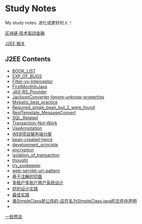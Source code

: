 # Study Notes
My study notes.
进化成更好的人！

[区块链 技术驱动金融](https://github.com/BlitheWells/StudyNotes/blob/dev/BITCOIN/NOTES.md)

[J2EE 相关](https://github.com/BlitheWells/StudyNotes/tree/dev/J2EE)

J2EE Contents
-
- [BOOK_LIST](https://github.com/BlitheWells/StudyNotes/blob/dev/J2EE/BOOK_LIST.md)
- [EXP_OF_BUGS](https://github.com/BlitheWells/StudyNotes/blob/dev/J2EE/EXP_OF_BUGS.md)
- [Filter-vs-Interceptor](https://github.com/BlitheWells/StudyNotes/blob/dev/J2EE/Filter-vs-Interceptor.md)
- [FirstMonthInJava](https://github.com/BlitheWells/StudyNotes/blob/dev/J2EE/FirstMonthInJava.md)
- [JAX-RS_Provider](https://github.com/BlitheWells/StudyNotes/blob/dev/J2EE/JAX-RS_Provider.md)
- [JacksonConverter-Ignore-unknow-properties](https://github.com/BlitheWells/StudyNotes/blob/dev/J2EE/JacksonConverter-Ignore-unknow-properties.md)
- [Mybatis_best_practice](https://github.com/BlitheWells/StudyNotes/blob/dev/J2EE/Mybatis_best_practice.md)
- [Required_single_bean_but_2_were_found](https://github.com/BlitheWells/StudyNotes/blob/dev/J2EE/Required_single_bean_but_2_were_found.md)
- [RestTemplate_MessageConvert](https://github.com/BlitheWells/StudyNotes/blob/dev/J2EE/RestTemplate_MessageConvert.md)
- [SQL_Related](https://github.com/BlitheWells/StudyNotes/blob/dev/J2EE/SQL_Related.md)
- [Transaction-Not-Work](https://github.com/BlitheWells/StudyNotes/blob/dev/J2EE/Transaction-Not-Work.md)
- [UseAnnotation](https://github.com/BlitheWells/StudyNotes/blob/dev/J2EE/UseAnnotation.md)
- [WEB项目服务端分层](https://github.com/BlitheWells/StudyNotes/blob/dev/J2EE/WEB项目服务端分层.md)
- [bean-created-twice](https://github.com/BlitheWells/StudyNotes/blob/dev/J2EE/bean-created-twice.md)
- [development_principle](https://github.com/BlitheWells/StudyNotes/blob/dev/J2EE/development_principle.md)
- [encryption](https://github.com/BlitheWells/StudyNotes/blob/dev/J2EE/encryption.md)
- [isolation_of_transaction](https://github.com/BlitheWells/StudyNotes/blob/dev/J2EE/isolation_of_transaction.md)
- [thought](https://github.com/BlitheWells/StudyNotes/blob/dev/J2EE/thought.md)
- [try_zookeeper](https://github.com/BlitheWells/StudyNotes/blob/dev/J2EE/try_zookeeper.md)
- [web-servlet-url-pattern](https://github.com/BlitheWells/StudyNotes/blob/dev/J2EE/web-servlet-url-pattern.md)
- [基于注解的切面](https://github.com/BlitheWells/StudyNotes/blob/dev/J2EE/基于注解的切面.md)
- [多租户多账户用户系统设计](https://github.com/BlitheWells/StudyNotes/blob/dev/J2EE/多租户多账户用户系统设计.md)
- [好的设计实践](https://github.com/BlitheWells/StudyNotes/blob/dev/J2EE/好的设计实践.md)
- [最佳实践](https://github.com/BlitheWells/StudyNotes/blob/dev/J2EE/最佳实践.md)
- [类SimpleClass是公共的-应在名为SimpleClass.java的文件中声明](https://github.com/BlitheWells/StudyNotes/blob/dev/J2EE/类SimpleClass是公共的-应在名为SimpleClass.java的文件中声明.md)
- [](https://github.com/BlitheWells/StudyNotes/blob/dev/J2EE/)

[一些想法](https://github.com/BlitheWells/StudyNotes/tree/dev/IDEARS)

